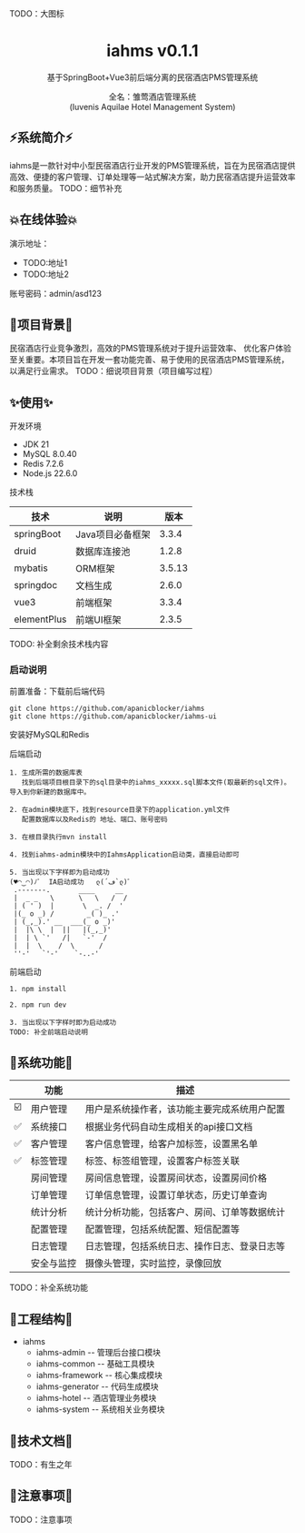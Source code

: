 <div>TODO：大图标</div>
<h1 align="center">iahms v0.1.1</h1>

<div align="center">
基于SpringBoot+Vue3前后端分离的民宿酒店PMS管理系统

全名：雏莺酒店管理系统\
(Iuvenis Aquilae Hotel Management System)
</div>

## ⚡系统简介⚡
iahms是一款针对中小型民宿酒店行业开发的PMS管理系统，旨在为民宿酒店提供高效、便捷的客户管理、订单处理等一站式解决方案，助力民宿酒店提升运营效率和服务质量。
TODO：细节补充

## 💥在线体验💥
演示地址：
* TODO:地址1
* TODO:地址2

账号密码：admin/asd123

## 🌴项目背景🌴
民宿酒店行业竞争激烈，高效的PMS管理系统对于提升运营效率、 优化客户体验至关重要。本项目旨在开发一套功能完善、易于使用的民宿酒店PMS管理系统，
以满足行业需求。
TODO：细说项目背景（项目编写过程）

## ✨使用✨
开发环境
* JDK 21
* MySQL 8.0.40
* Redis 7.2.6
* Node.js 22.6.0

技术栈

| 技术          | 说明         | 版本     |
|-------------|------------|--------|
| springBoot  | Java项目必备框架 | 3.3.4  |
| druid       | 数据库连接池     | 1.2.8  |
| mybatis     | ORM框架      | 3.5.13 |
| springdoc   | 文档生成       | 2.6.0  |
| vue3        | 前端框架       | 3.3.4  |
| elementPlus | 前端UI框架     | 2.3.5  |
TODO: 补全剩余技术栈内容

### 启动说明
前置准备：下载前后端代码
```shell
git clone https://github.com/apanicblocker/iahms
git clone https://github.com/apanicblocker/iahms-ui
```
安装好MySQL和Redis

后端启动
```text
1. 生成所需的数据库表
   找到后端项目根目录下的sql目录中的iahms_xxxxx.sql脚本文件(取最新的sql文件)。 导入到你新建的数据库中。

2. 在admin模块底下，找到resource目录下的application.yml文件
   配置数据库以及Redis的 地址、端口、账号密码

3. 在根目录执行mvn install

4. 找到iahms-admin模块中的IahmsApplication启动类，直接启动即可

5. 当出现以下字样即为启动成功
(♥◠‿◠)ﾉﾞ  IA启动成功   ლ(´ڡ`ლ)ﾞ
 .-------.       ____     __      
 |  _ _   \      \   \   /  /   
 | ( ' )  |       \  _. /  '      
 |(_ o _) /        _( )_ .'        
 | (_,_).' __  ___(_ o _)'         
 |  |\ \  |  ||   |(_,_)'        
 |  | \ `'   /|   `-'  /          
 |  |  \    /  \      /          
 ''-'   `'-'    `-..-'             
```
前端启动
```shell
1. npm install

2. npm run dev

3. 当出现以下字样时即为启动成功
TODO: 补全前端启动说明
```

## 🙊系统功能🙊
|    | 功能    | 描述                     |
|----|-------|------------------------|
| ☑️ | 用户管理  | 用户是系统操作者，该功能主要完成系统用户配置 |
| ✅  | 系统接口  | 根据业务代码自动生成相关的api接口文档   |
| ✅  | 客户管理  | 客户信息管理，给客户加标签，设置黑名单    |
| ✅  | 标签管理  | 标签、标签组管理，设置客户标签关联      |
|    | 房间管理  | 房间信息管理，设置房间状态，设置房间价格   |
|    | 订单管理  | 订单信息管理，设置订单状态，历史订单查询   |
|    | 统计分析  | 统计分析功能，包括客户、房间、订单等数据统计 |
|    | 配置管理  | 配置管理，包括系统配置、短信配置等      |
|    | 日志管理  | 日志管理，包括系统日志、操作日志、登录日志等 |
|    | 安全与监控 | 摄像头管理，实时监控，录像回放        |
TODO：补全系统功能

## 🐯工程结构🐯
- iahms
  - iahms-admin -- 管理后台接口模块
  - iahms-common -- 基础工具模块
  - iahms-framework -- 核心集成模块
  - iahms-generator -- 代码生成模块
  - iahms-hotel -- 酒店管理业务模块
  - iahms-system -- 系统相关业务模块


## 🎅技术文档🎅
TODO：有生之年

## 🌻注意事项🌻
TODO：注意事项
